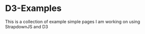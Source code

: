 # D3-Examples

This is a collection of example simple pages I am working on using StrapdownJS and D3
